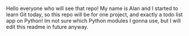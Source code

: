 Hello everyone who will see that repo!
My name is Alan and I started to learn Git today, so this repo will be for one project, and exactly a todo list app on Python!
Im not sure which Python modules I gonna use, but I will edit this readme in future anyway.